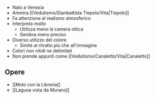 - Nato a Venezia
- Ammira [[Vedutismo/Gianbattista Tiepolo/Vita|Tiepolo]]
- Fa attenzione al realismo atmosferico
- Interpreta molto
	- Utilizza meno la camera ottica
	- Sembra meno preciso
- Diverso utilizzo del colore
	- Simile al ritratto più che all'immagine
- Colori non nitidi ne delimitati
- Non prende appunti come [[Vedutismo/Canaletto/Vita|Canaletto]]

## Opere
- [[Molo con la Libreria]]
- [[Laguna vista da Murano]]